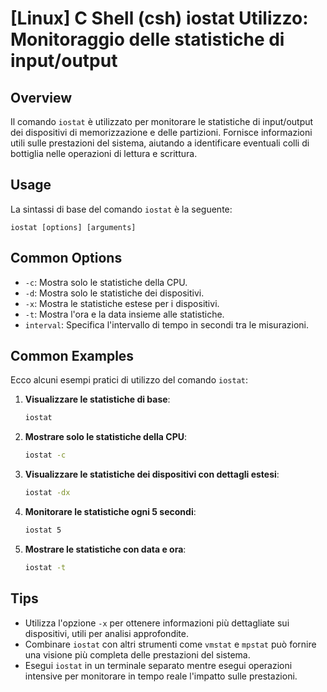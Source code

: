 # [Linux] C Shell (csh) iostat Utilizzo: Monitoraggio delle statistiche di input/output

## Overview
Il comando `iostat` è utilizzato per monitorare le statistiche di input/output dei dispositivi di memorizzazione e delle partizioni. Fornisce informazioni utili sulle prestazioni del sistema, aiutando a identificare eventuali colli di bottiglia nelle operazioni di lettura e scrittura.

## Usage
La sintassi di base del comando `iostat` è la seguente:

```
iostat [options] [arguments]
```

## Common Options
- `-c`: Mostra solo le statistiche della CPU.
- `-d`: Mostra solo le statistiche dei dispositivi.
- `-x`: Mostra le statistiche estese per i dispositivi.
- `-t`: Mostra l'ora e la data insieme alle statistiche.
- `interval`: Specifica l'intervallo di tempo in secondi tra le misurazioni.

## Common Examples
Ecco alcuni esempi pratici di utilizzo del comando `iostat`:

1. **Visualizzare le statistiche di base**:
   ```bash
   iostat
   ```

2. **Mostrare solo le statistiche della CPU**:
   ```bash
   iostat -c
   ```

3. **Visualizzare le statistiche dei dispositivi con dettagli estesi**:
   ```bash
   iostat -dx
   ```

4. **Monitorare le statistiche ogni 5 secondi**:
   ```bash
   iostat 5
   ```

5. **Mostrare le statistiche con data e ora**:
   ```bash
   iostat -t
   ```

## Tips
- Utilizza l'opzione `-x` per ottenere informazioni più dettagliate sui dispositivi, utili per analisi approfondite.
- Combinare `iostat` con altri strumenti come `vmstat` e `mpstat` può fornire una visione più completa delle prestazioni del sistema.
- Esegui `iostat` in un terminale separato mentre esegui operazioni intensive per monitorare in tempo reale l'impatto sulle prestazioni.